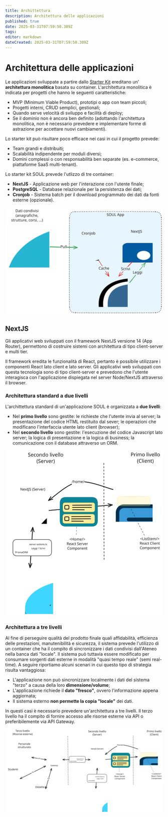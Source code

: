 ```yaml
---
title: Archittettura
description: Architettura delle applicazioni
published: true
date: 2025-03-31T07:59:50.309Z
tags: 
editor: markdown
dateCreated: 2025-03-31T07:59:50.309Z
---
```


# Architettura delle applicazioni

Le applicazioni sviluppate a partire dallo [Starter Kit](https://github.com/Piattaforme-Applicativi/soul-starter-kit) ereditano un' **architettura monolitica** basata su container. L'architettura monolitica è indicata per progetti che hanno le seguenti caratteristiche:

- MVP (Minimum Viable Product), prototipi o app con team piccoli;
- Progetti interni, CRUD semplici, gestionali;
- Quando serve velocità di sviluppo e facilità di deploy;
- Se il dominio non è ancora ben definito (adottando l'architettura monolitica, non è necessario prevedere e implementare forme di astrazione per accettare nuovi cambiamenti).

Lo starter kit può risultare poco efficace nei casi in cui il progetto prevede:

- Team grandi e distribuiti;
- Scalabilità indipendente per moduli diversi;
- Domini complessi o con responsabilità ben separate (es. e-commerce, piattaforme SaaS multi-tenant).

Lo starter kit SOUL prevede l'utlizzo di tre container:

* **NextJS** - Applicazione web per l'interazione con l'utente finale;
* **PostgreSQL** - Database relazionale per la persistenza dei dati;
* **Cronjob** - Sistema batch per il download programmato dei dati da fonti esterne (opzionale).

![Componenti pila software SOUL](/diagrammi/componenti-architettura.svg)



## NextJS

Gli applicativi web sviluppati con il framework NextJS versione 14 (App Router), permettono di costruire sistemi con architettura di tipo client-server e multi tier. 

Il framework eredita le funzionalità di React, pertanto è possibile utilizzare i componenti React lato client e lato server. Gli applicativi web sviluppati con questa tecnologia sono di tipo client-server e prevedono che l'utente interagisca con l'applicazione dispiegata nel server Node/NextJS attraverso il browser.

### Architettura standard a due livelli

L'archittettura standard di un'applicazione SOUL è organizzata a **due livelli**:

* Nel **primo livello** sono gestite: le richieste che l'utente invia al server; la presentazione del codice HTML restituito dal sever; le operazioni che modificano l'interfaccia utente lato client (browser);
* Nel **secondo livello** sono gestite: l'esecuzione del codice Javascript lato server; la logica di presentazione e la logica di business; la comunicazione con il database attraverso un ORM.

![Design pattern architetturale standard](/diagrammi/two-tier.svg)

### Architettura a tre livelli

Al fine di perseguire qualità del prodotto finale quali affidabilità, efficienza delle prestazioni, manutenibilità e sicurezza, il sistema prevede l'utilizzo di un container che ha il compito di sincronizzare i dati condivisi dall'Ateneo nella banca dati "locale". Il sistema può tuttavia essere modificato per consumare sorgenti dati esterne in modalità "quasi tempo reale" (semi real-time). A seguire riportiamo alcuni scenari in cui questo tipo di strategia risulta vantaggiosa:

* L'applicazione non può sincronizzare localmente i dati del sistema "terzo" a causa della loro **dimensione/volume**;
* L'applicazione richiede il **dato "fresco"**, ovvero l'informazione appena aggiornata;
* Il sistema esterno **non permette la copia "locale"** dei dati.

In questi casi è necessario prevedere un'architettura a tre livelli. Il terzo livello ha il compito di fornire accesso alle risorse esterne via API o preferibilemente via API Gateway.

![Design pattern architetturale a tre livelli](/diagrammi/three-tier.svg)





